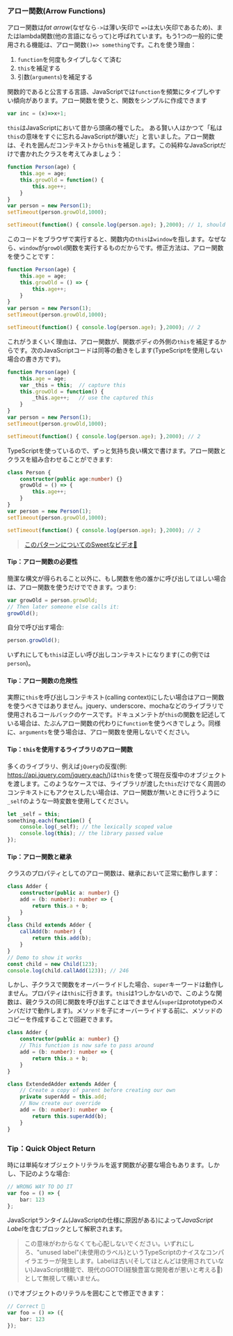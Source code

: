 ### アロー関数(Arrow Functions)

アロー関数は*fat arrow*(なぜなら`->`は薄い矢印で `=>`は太い矢印であるため)、またはlambda関数(他の言語にならって)と呼ばれています。もう1つの一般的に使用される機能は、アロー関数`()=> something`です。これを使う理由：
1. `function`を何度もタイプしなくて済む
2. `this`を補足する
2. 引数(`arguments`)を補足する

関数的であると公言する言語、JavaScriptでは`function`を頻繁にタイプしやすい傾向があります。アロー関数を使うと、関数をシンプルに作成できます
```ts
var inc = (x)=>x+1;
```
`this`はJavaScriptにおいて昔から頭痛の種でした。
ある賢い人はかつて「私は`this`の意味をすぐに忘れるJavaScriptが嫌いだ」と言いました。アロー関数は、それを囲んだコンテキストから`this`を補足します。この純粋なJavaScriptだけで書かれたクラスを考えてみましょう：

```ts
function Person(age) {
    this.age = age;
    this.growOld = function() {
        this.age++;
    }
}
var person = new Person(1);
setTimeout(person.growOld,1000);

setTimeout(function() { console.log(person.age); },2000); // 1, should have been 2
```
このコードをブラウザで実行すると、関数内の`this`は`window`を指します。なぜなら、`window`が`growOld`関数を実行するものだからです。修正方法は、アロー関数を使うことです：
```ts
function Person(age) {
    this.age = age;
    this.growOld = () => {
        this.age++;
    }
}
var person = new Person(1);
setTimeout(person.growOld,1000);

setTimeout(function() { console.log(person.age); },2000); // 2
```
これがうまくいく理由は、アロー関数が、関数ボディの外側の`this`を補足するからです。次のJavaScriptコードは同等の動きをします(TypeScriptを使用しない場合の書き方です)。
```ts
function Person(age) {
    this.age = age;
    var _this = this;  // capture this
    this.growOld = function() {
        _this.age++;   // use the captured this
    }
}
var person = new Person(1);
setTimeout(person.growOld,1000);

setTimeout(function() { console.log(person.age); },2000); // 2
```
TypeScriptを使っているので、ずっと気持ち良い構文で書けます。アロー関数とクラスを組み合わせることができます:
```ts
class Person {
    constructor(public age:number) {}
    growOld = () => {
        this.age++;
    }
}
var person = new Person(1);
setTimeout(person.growOld,1000);

setTimeout(function() { console.log(person.age); },2000); // 2
```

> [このパターンについてのSweetなビデオ🌹](https://egghead.io/lessons/typescript-make-usages-of-this-safe-in-class-methods)

#### Tip：アロー関数の必要性
簡潔な構文が得られること以外に、もし関数を他の誰かに呼び出してほしい場合は、アロー関数を使うだけでできます。つまり:
```ts
var growOld = person.growOld;
// Then later someone else calls it:
growOld();
```
自分で呼び出す場合:
```ts
person.growOld();
```
いずれにしても`this`は正しい呼び出しコンテキストになります(この例では`person`)。

#### Tip：アロー関数の危険性

実際に`this`を呼び出しコンテキスト(calling context)にしたい場合はアロー関数を使うべきではありません。jquery、underscore、mochaなどのライブラリで使用されるコールバックのケースです。ドキュメンテトが`this`の関数を記述している場合は、たぶんアロー関数の代わりに`function`を使うべきでしょう。同様に、`arguments`を使う場合は、アロー関数を使用しないでください。

#### Tip：`this`を使用するライブラリのアロー関数
多くのライブラリ、例えば`jQuery`の反復(例: https://api.jquery.com/jquery.each/)は`this`を使って現在反復中のオブジェクトを渡します。このようなケースでは、ライブラリが渡した`this`だけでなく周囲のコンテキストにもアクセスしたい場合は、アロー関数が無いときに行うように`_self`のような一時変数を使用してください。

```ts
let _self = this;
something.each(function() {
    console.log(_self); // the lexically scoped value
    console.log(this); // the library passed value
});
```

#### Tip：アロー関数と継承
クラスのプロパティとしてのアロー関数は、継承において正常に動作します：

```ts
class Adder {
    constructor(public a: number) {}
    add = (b: number): number => {
        return this.a + b;
    }
}
class Child extends Adder {
    callAdd(b: number) {
        return this.add(b);
    }
}
// Demo to show it works
const child = new Child(123);
console.log(child.callAdd(123)); // 246
```

しかし、子クラスで関数をオーバーライドした場合、`super`キーワードは動作しません。プロパティは`this`に行きます。`this`は1つしかないので、このような関数は、親クラスの同じ関数を呼び出すことはできません(`super`はprototypeのメンバだけで動作します)。メソッドを子にオーバーライドする前に、メソッドのコピーを作成することで回避できます。

```ts
class Adder {
    constructor(public a: number) {}
    // This function is now safe to pass around
    add = (b: number): number => {
        return this.a + b;
    }
}

class ExtendedAdder extends Adder {
    // Create a copy of parent before creating our own
    private superAdd = this.add;
    // Now create our override
    add = (b: number): number => {
        return this.superAdd(b);
    }
}
```

### Tip：Quick Object Return

時には単純なオブジェクトリテラルを返す関数が必要な場合もあります。しかし、下記のような場合:

```ts
// WRONG WAY TO DO IT
var foo = () => {
    bar: 123
};
```
JavaScriptランタイム(JavaScriptの仕様に原因がある)によって*JavaScript Label*を含むブロックとして解釈されます。

> この意味がわからなくても心配しないでください。いずれにしろ、"unused label"(未使用のラベル)というTypeScriptのナイスなコンパイラエラーが発生します。Labelは古い(そしてほとんどは使用されていない)JavaScript機能で、現代のGOTO(経験豊富な開発者が悪いと考える🌹)として無視して構いません。

`()`でオブジェクトのリテラルを囲むことで修正できます：

```ts
// Correct 🌹
var foo = () => ({
    bar: 123
});
```
